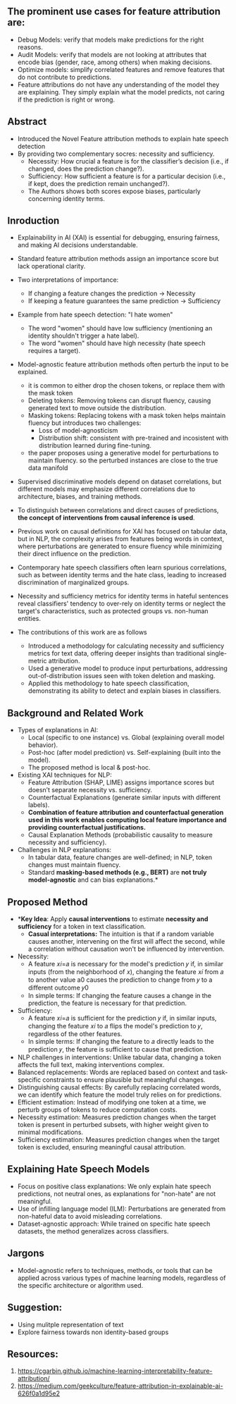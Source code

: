 ## The prominent use cases for feature attribution are:
* Debug Models: verify that models make predictions for the right reasons.
* Audit Models: verify that models are not looking at attributes that encode bias (gender, race, among others) when making decisions.
* Optimize models: simplify correlated features and remove features that do not contribute to predictions.
* Feature attributions do not have any understanding of the model they are explaining. They simply explain what the model predicts, not caring if the prediction is right or wrong.


## Abstract
* Introduced the Novel Feature attribution methods to explain hate speech detection 
* By providing two complementary socres: necessity and sufficiency.
	- Necessity: How crucial a feature is for the classifier’s decision (i.e., if changed, does the prediction change?).
	- Sufficiency: How sufficient a feature is for a particular decision (i.e., if kept, does the prediction remain unchanged?).
	- The Authors shows both scores expose biases, particularly concerning identity terms.

## Inroduction
* Explainability in AI (XAI) is essential for debugging, ensuring fairness, and making AI decisions understandable.
* Standard feature attribution methods assign an importance score but lack operational clarity.
* Two interpretations of importance:
	- If changing a feature changes the prediction → Necessity
	- If keeping a feature guarantees the same prediction → Sufficiency
* Example from hate speech detection: "I hate women"
	- The word "women" should have low sufficiency (mentioning an identity shouldn't trigger a hate label).
	- The word "women" should have high necessity (hate speech requires a target).
* Model-agnostic feature attribution methods often perturb the input to be explained.
	- it is common to either drop the chosen tokens, or replace them with the mask token
	- Deleting tokens: Removing tokens can disrupt fluency, causing generated text to move outside the distribution.
	- Masking tokens: Replacing tokens with a mask token helps maintain fluency but introduces two challenges:
		* Loss of model-agnosticism
		* Distribution shift: consistent with pre-trained and incosistent with distribution learned during fine-tuning.
	- the paper proposes using a generative model for perturbations to maintain fluency. so the perturbed instances are close to the true data manifold

* Supervised discriminative models depend on dataset correlations, but different models may emphasize different correlations due to architecture, biases, and training methods.
* To distinguish between correlations and direct causes of predictions, **the concept of interventions from causal inference is used**.
* Previous work on causal definitions for XAI has focused on tabular data, but in NLP, the complexity arises from features being words in context, where perturbations are generated to ensure fluency while minimizing their direct influence on the prediction.
* Contemporary hate speech classifiers often learn spurious correlations, such as between identity terms and the hate class, leading to increased discrimination of marginalized groups.
* Necessity and sufficiency metrics for identity terms in hateful sentences reveal classifiers' tendency to over-rely on identity terms or neglect the target's characteristics, such as protected groups vs. non-human entities.
* The contributions of this work are as follows
	- Introduced a methodology for calculating necessity and sufficiency metrics for text data, offering deeper insights than traditional single-metric attribution.
	- Used a generative model to produce input perturbations, addressing out-of-distribution issues seen with token deletion and masking.
	- Applied this methodology to hate speech classification, demonstrating its ability to detect and explain biases in classifiers.

## Background and Related Work
* Types of explanations in AI:
	- Local (specific to one instance) vs. Global (explaining overall model behavior).
	- Post-hoc (after model prediction) vs. Self-explaining (built into the model).
	- The proposed method is local & post-hoc.
* Existing XAI techniques for NLP:
	- Feature Attribution (SHAP, LIME) assigns importance scores but doesn’t separate necessity vs. sufficiency.
	- Counterfactual Explanations (generate similar inputs with different labels).
	- **Combination of feature attribution and counterfactual generation used in this work enables computing local feature importance and providing counterfactual justifications.**
	- Causal Explanation Methods (probabilistic causality to measure necessity and sufficiency).
* Challenges in NLP explanations:
	- In tabular data, feature changes are well-defined; in NLP, token changes must maintain fluency.
	- Standard **masking-based methods (e.g., BERT)** are **not truly model-agnostic** and can bias explanations.*

## Proposed Method
* ***Key Idea**: Apply **causal interventions** to estimate **necessity and sufficiency** for a token in text classification.
	- **Casual interpretations:** The intuition is that if a random variable causes another, intervening on the first will affect the second, while a correlation without causation won't be influenced by intervention.
* Necessity:
	- A feature 𝑥𝑖=𝑎 is necessary for the model's prediction 𝑦 if, in similar inputs (from the neighborhood of 𝑥), changing the feature 𝑥𝑖 from 𝑎 to another value  a0 causes the prediction to change from  𝑦 to a different outcome 𝑦0
	- In simple terms: If changing the feature causes a change in the prediction, the feature is necessary for that prediction.
* Sufficiency:
	- A feature 𝑥𝑖=𝑎 is sufficient for the prediction 𝑦 if, in similar inputs, changing the feature 𝑥𝑖 to 𝑎 flips the model's prediction to 𝑦, regardless of the other features.
    - In simple terms: If changing the feature to 𝑎 directly leads to the prediction 𝑦, the feature is sufficient to cause that prediction.
* NLP challenges in interventions: Unlike tabular data, changing a token affects the full text, making interventions complex.
* Balanced replacements: Words are replaced based on context and task-specific constraints to ensure plausible but meaningful changes.
* Distinguishing causal effects: By carefully replacing correlated words, we can identify which feature the model truly relies on for predictions.	
* Efficient estimation: Instead of modifying one token at a time, we perturb groups of tokens to reduce computation costs.
* Necessity estimation: Measures prediction changes when the target token is present in perturbed subsets, with higher weight given to minimal modifications.
* Sufficiency estimation: Measures prediction changes when the target token is excluded, ensuring meaningful causal attribution.

## Explaining Hate Speech Models
* Focus on positive class explanations: We only explain hate speech predictions, not neutral ones, as explanations for "non-hate" are not meaningful.
* Use of infilling language model (ILM): Perturbations are generated from non-hateful data to avoid misleading correlations.
* Dataset-agnostic approach: While trained on specific hate speech datasets, the method generalizes across classifiers.

## Jargons
* Model-agnostic refers to techniques, methods, or tools that can be applied across various types of machine learning models, regardless of the specific architecture or algorithm used.

## Suggestion: 
* Using mulitple representation of text 
* Explore fairness towards non identity-based groups

## Resources: 
1. https://cgarbin.github.io/machine-learning-interpretability-feature-attribution/
2. https://medium.com/geekculture/feature-attribution-in-explainable-ai-626f0a1d95e2
